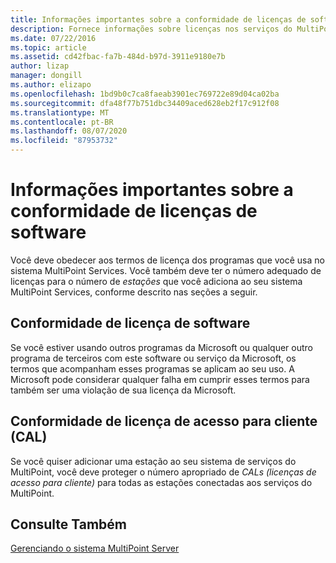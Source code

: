 ```yaml
---
title: Informações importantes sobre a conformidade de licenças de software
description: Fornece informações sobre licenças nos serviços do MultiPoint.
ms.date: 07/22/2016
ms.topic: article
ms.assetid: cd42fbac-fa7b-484d-b97d-3911e9180e7b
author: lizap
manager: dongill
ms.author: elizapo
ms.openlocfilehash: 1bd9b0c7ca8faeab3901ec769722e89d04ca02ba
ms.sourcegitcommit: dfa48f77b751dbc34409aced628eb2f17c912f08
ms.translationtype: MT
ms.contentlocale: pt-BR
ms.lasthandoff: 08/07/2020
ms.locfileid: "87953732"
---
```

# <a name="important-information-about-software-license-compliance"></a>Informações importantes sobre a conformidade de licenças de software
Você deve obedecer aos termos de licença dos programas que você usa no sistema MultiPoint Services. Você também deve ter o número adequado de licenças para o número de *estações* que você adiciona ao seu sistema MultiPoint Services, conforme descrito nas seções a seguir.

## <a name="software-license-compliance"></a>Conformidade de licença de software
Se você estiver usando outros programas da Microsoft ou qualquer outro programa de terceiros com este software ou serviço da Microsoft, os termos que acompanham esses programas se aplicam ao seu uso. A Microsoft pode considerar qualquer falha em cumprir esses termos para também ser uma violação de sua licença da Microsoft.

## <a name="client-access-license-cal-compliance"></a>Conformidade de licença de acesso para cliente (CAL)
Se você quiser adicionar uma estação ao seu sistema de serviços do MultiPoint, você deve proteger o número apropriado de *CALs (licenças de acesso para cliente)* para todas as estações conectadas aos serviços do MultiPoint.

## <a name="see-also"></a>Consulte Também
[Gerenciando o sistema MultiPoint Server](managing-your-multipoint-services-system.md)

